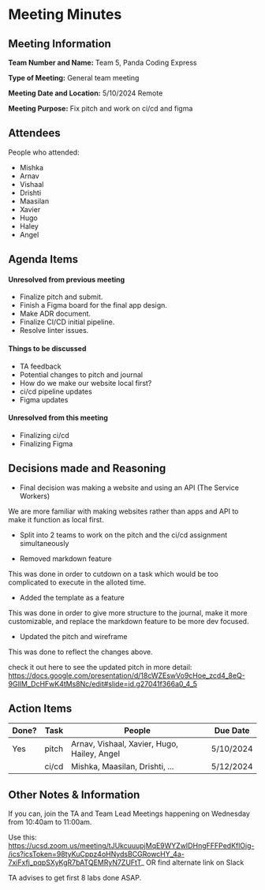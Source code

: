 
# Meeting Minutes

## Meeting Information
**Team Number and Name:**  Team 5, Panda Coding Express

**Type of Meeting:**  General team meeting

**Meeting Date and Location:** 5/10/2024 Remote 

**Meeting Purpose:**  Fix pitch and work on ci/cd and figma


## Attendees
People who attended:
- Mishka
- Arnav
- Vishaal
- Drishti
- Maasilan
- Xavier
- Hugo
- Haley
- Angel

## Agenda Items

#### Unresolved from previous meeting

- Finalize pitch and submit.
- Finish a Figma board for the final app design.
- Make ADR document.
- Finalize CI/CD initial pipeline.
- Resolve linter issues.

#### Things to be discussed

- TA feedback
- Potential changes to pitch and journal
- How do we make our website local first?
- ci/cd pipeline updates
- Figma updates

#### Unresolved from this meeting

- Finalizing ci/cd
- Finalizing Figma

## Decisions made and Reasoning

- Final decision was making a website and using an API (The Service Workers)

We are more familiar with making websites rather than apps and API to make it function as local first.

- Split into 2 teams to work on the pitch and the ci/cd assignment simultaneously

- Removed markdown feature

This was done in order to cutdown on a task which would be too complicated to execute in the alloted time.

- Added the template as a feature

This was done in order to give more structure to the journal, make it more customizable, and replace the markdown feature to be more dev focused.

- Updated the pitch and wireframe

This was done to reflect the changes above.

check it out here to see the updated pitch in more detail: https://docs.google.com/presentation/d/18cWZEswVo9cHoe_zcd4_8eQ-9GlIM_DcHFwK4tMs8Nc/edit#slide=id.g27041f366a0_4_5


## Action Items
| Done? | Task | People | Due Date |
| ---- | ---- | ---- | ---- |
| Yes | pitch | Arnav, Vishaal, Xavier, Hugo, Hailey, Angel | 5/10/2024 |
|  | ci/cd | Mishka, Maasilan, Drishti, ... | 5/12/2024 |

## Other Notes & Information

If you can, join the TA and Team Lead Meetings happening on Wednesday from 10:40am to 11:00am.

Use this: https://ucsd.zoom.us/meeting/tJUkcuuupjMqE9WYZwIDHngFFFPedKflOig-/ics?icsToken=98tyKuCppz4oHNydsBCGRowcHY_4a-7xiFxfj_pqpSXyKgR7bATQEMRyN7ZUFtT_ OR find alternate link on Slack

TA advises to get first 8 labs done ASAP.
